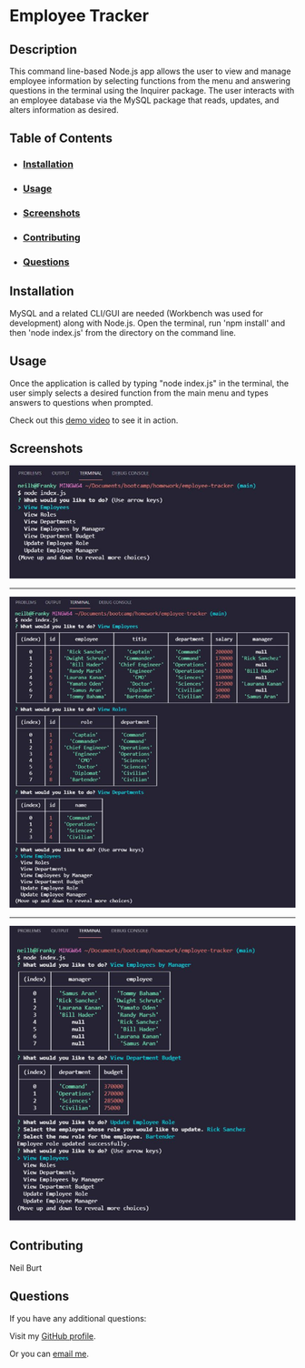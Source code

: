 # Employee Tracker  

## Description  

This command line-based Node.js app allows the user to view and manage employee information by selecting functions from the menu and answering questions in the terminal using the Inquirer package. The user interacts with an employee database via the MySQL package that reads, updates, and alters information as desired. 

## Table of Contents
- ### [Installation](#installation)
- ### [Usage](#usage)
- ### [Screenshots](#screenshots)
- ### [Contributing](#contributing)
- ### [Questions](#questions)
  

## Installation  

MySQL and a related CLI/GUI are needed (Workbench was used for development) along with Node.js. Open the terminal, run 'npm install' and then 'node index.js' from the directory on the command line.  

## Usage  

Once the application is called by typing "node index.js" in the terminal, the user simply selects a desired function from the main menu and types answers to questions when prompted.  

Check out this [demo video](https://drive.google.com/file/d/19K5MZBIZtR-hASK9Iqdd1FWEI6M-0G36/view?usp=sharing) to see it in action.  

## Screenshots  
![Screenshot of Employee Tracker being used in VS Code](./assets/images/screenshot.jpg)  

---  

![Screenshot of Employee Tracker being used in VS Code further along](./assets/images/screenshot2.jpg)  

---  

![Screenshot of Employee Tracker finished in VS Code](./assets/images/screenshot3.jpg)  

## Contributing  

Neil Burt  

## Questions  

If you have any additional questions:  

Visit my [GitHub profile](https://github.com/neilburt).  

Or you can [email me](mailto:neil.burt@comcast.net).